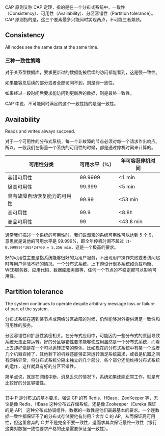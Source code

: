CAP 原则又称 CAP 定理，指的是在一个分布式系统中，一致性（Consistency）、可用性（Availability）、分区容错性（Partition tolerance）。 CAP 原则指的是，这三个要素最多只能同时实现两点，不可能三者兼顾。

## Consistency

All nodes see the same data at the same time.

### 三种一致性策略

对于关系型数据库，要求更新过的数据能被后续的访问都能看到，这是强一致性。

如果能容忍后续的部分或者全部访问不到，则是弱一致性。

如果经过一段时间后要求能访问到更新后的数据，则是最终一致性。

CAP 中说，不可能同时满足的这个一致性指的是强一致性。

## Availability

Reads and writes always succeed.

对于一个可用性的分布式系统，每一个非故障的节点必须对每一个请求作出响应。所以，一般我们在衡量一个系统的可用性的时候，都是通过停机时间来计算的。

| 可用性分类          | 可用水平（%） | 年可容忍停机时间  |
|----------------|---------|-----------|
| 容错可用性          | 99.9999 | <1 min    |
| 极高可用性          | 99.999  | <5 min    |
| 具有故障自动恢复能力的可用性 | 99.99   | <53 min   |
| 高可用性           | 99.9    | <8.8h     |
| 商品可用性          | 99      | <43.8 min |

通常我们描述一个系统的可用性时，我们说淘宝的系统可用性可以达到 5 个 9，意思就是说他的可用水平是 99.999%，即全年停机时间不超过 `(1-0.99999)*365*24*60 = 5.256 min`，这是一个极高的要求。

好的可用性主要是指系统能够很好的为用户服务，不出现用户操作失败或者访问超时等用户体验不好的情况。一个分布式系统，上下游设计很多系统如负载均衡、WEB服务器、应用代码、数据库服务器等，任何一个节点的不稳定都可以影响可用性。

## Partition tolerance

The system continues to operate despite arbitrary message loss or failure of part of the system.

分布式系统在遇到某节点或网络分区故障的时候，仍然能够对外提供满足一致性和可用性的服务。

分区容错性和扩展性紧密相关。在分布式应用中，可能因为一些分布式的原因导致系统无法正常运转。好的分区容错性要求能够使应用虽然是一个分布式系统，而看上去却好像是在一个可以运转正常的整体。比如现在的分布式系统中有某一个或者几个机器宕掉了，其他剩下的机器还能够正常运转满足系统需求，或者是机器之间有网络异常，将分布式系统分隔未独立的几个部分，各个部分还能维持分布式系统的运作，这样就具有好的分区容错性。

简单点说，就是在网络中断，消息丢失的情况下，系统如果还能正常工作，就是有比较好的分区容错性。

--------------

其中 P 是分布式的基本要求，强调 CP 的有 Redis、HBase、ZooKeeper 等，无论是像 Redis、HBase 这种分布式存储系统，还是像 Zookeeper（Eureka 保证的是 AP） 这种分布式协调组件。数据的一致性是他们最最基本的要求。一个连数据一致性都保证不了的分布式存储要他有何用？舍弃 C 的 AP，从而保证高可用性，但这里舍弃的 C 并不是完全不要一致性，退而求其次保证最终一致性（银行这类对数据一致性要求严格的还是需要保证强一致性）。